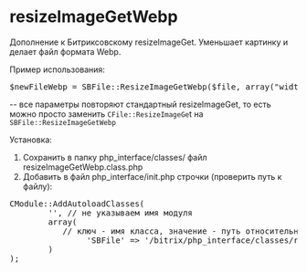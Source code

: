 # resizeImageGetWebp

Дополнение к Битриксовскому resizeImageGet.
Уменьшает картинку и делает файл формата Webp.

Пример использования:
<pre>
$newFileWebp = SBFile::ResizeImageGetWebp($file, array("width" => 200, "height" => 200), BX_RESIZE_IMAGE_EXACT, true);
</pre>
-- все параметры повторяют стандартный resizeImageGet, то есть можно просто заменить
<code>CFile::ResizeImageGe</code>t на <code>SBFile::ResizeImageGetWebp</code>

Установка:
1) Сохранить в папку php_interface/classes/ файл resizeImageGetWebp.class.php
2) Добавить в файл php_interface/init.php строчки (проверить путь к файлу):

<pre>
CModule::AddAutoloadClasses(
        '', // не указываем имя модуля 
        array(
           // ключ - имя класса, значение - путь относительно корня сайта к файлу с классом
                'SBFile' => '/bitrix/php_interface/classes/resizeImageGetWebp.class.php',
        )
);
</pre>
